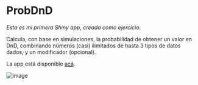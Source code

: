 # ProbDnD

*Esta es mi primera Shiny app, creada como ejercicio.* 

Calcula, con base en simulaciones, la probabilidad de obtener un valor en DnD, combinando números (casi) ilimitados de hasta 3 tipos de datos dados, y un modificador (opcional).

La app está disponible [acá](https://jdleongomez.shinyapps.io/Probalilidad_Dados_DnD/).


![image](https://user-images.githubusercontent.com/45215832/128649885-2d7c1fad-83e1-43df-a119-e84632cbcfeb.png)
